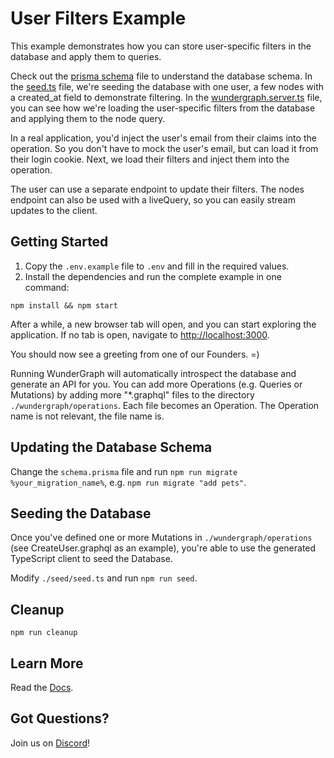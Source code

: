 # User Filters Example

This example demonstrates how you can store user-specific filters in the database and apply them to queries.

Check out the [prisma schema](schema.prisma) file to understand the database schema.
In the [seed.ts](seed/seed.ts) file, we're seeding the database with one user, a few nodes with a created_at field to demonstrate filtering.
In the [wundergraph.server.ts](.wundergraph/wundergraph.server.ts) file,
you can see how we're loading the user-specific filters from the database and applying them to the node query.

In a real application, you'd inject the user's email from their claims into the operation.
So you don't have to mock the user's email, but can load it from their login cookie.
Next, we load their filters and inject them into the operation.

The user can use a separate endpoint to update their filters.
The nodes endpoint can also be used with a liveQuery,
so you can easily stream updates to the client.

## Getting Started

1. Copy the `.env.example` file to `.env` and fill in the required values.
2. Install the dependencies and run the complete example in one command:

```shell
npm install && npm start
```

After a while, a new browser tab will open,
and you can start exploring the application.
If no tab is open, navigate to [http://localhost:3000](http://localhost:3000).

You should now see a greeting from one of our Founders. =)

Running WunderGraph will automatically introspect the database and generate an API for you.
You can add more Operations (e.g. Queries or Mutations) by adding more "\*.graphql" files to the directory `./wundergraph/operations`.
Each file becomes an Operation. The Operation name is not relevant, the file name is.

## Updating the Database Schema

Change the `schema.prisma` file and run `npm run migrate %your_migration_name%`,
e.g. `npm run migrate "add pets"`.

## Seeding the Database

Once you've defined one or more Mutations in `./wundergraph/operations` (see CreateUser.graphql as an example),
you're able to use the generated TypeScript client to seed the Database.

Modify `./seed/seed.ts` and run `npm run seed`.

## Cleanup

```shell
npm run cleanup
```

## Learn More

Read the [Docs](https://wundergraph.com/docs).

## Got Questions?

Join us on [Discord](https://wundergraph.com/discord)!
